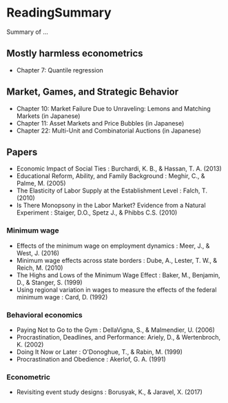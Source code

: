 # ReadingSummary
Summary of ...

## Mostly harmless econometrics
- Chapter 7: Quantile regression

## Market, Games, and Strategic Behavior
- Chapter 10: Market Failure Due to Unraveling: Lemons and Matching Markets (in Japanese)
- Chapter 11: Asset Markets and Price Bubbles (in Japanese)
- Chapter 22: Multi-Unit and Combinatorial Auctions (in Japanese)

## Papers
- Economic Impact of Social Ties : Burchardi, K. B., & Hassan, T. A. (2013)
- Educational Reform, Ability, and Family Background : Meghir, C., & Palme, M. (2005)
- The Elasticity of Labor Supply at the Establishment Level : Falch, T. (2010)
- Is There Monopsony in the Labor Market? Evidence from a Natural Experiment : Staiger, D.O., Spetz J., & Phibbs C.S. (2010)

### Minimum wage
- Effects of the minimum wage on employment dynamics : Meer, J., & West, J. (2016)
- Minimum wage effects across state borders : Dube, A., Lester, T. W., & Reich, M. (2010)
- The Highs and Lows of the Minimum Wage Effect : Baker, M., Benjamin, D., & Stanger, S. (1999)
- Using regional variation in wages to measure the effects of the federal minimum wage : Card, D. (1992)

### Behavioral economics
- Paying Not to Go to the Gym : DellaVigna, S., & Malmendier, U. (2006)
- Procrastination, Deadlines, and Performance: Ariely, D., & Wertenbroch, K. (2002)
- Doing It Now or Later : O'Donoghue, T., & Rabin, M. (1999)
- Procrastination and Obedience : Akerlof, G. A. (1991)

### Econometric
- Revisiting event study designs : Borusyak, K., & Jaravel, X. (2017)
